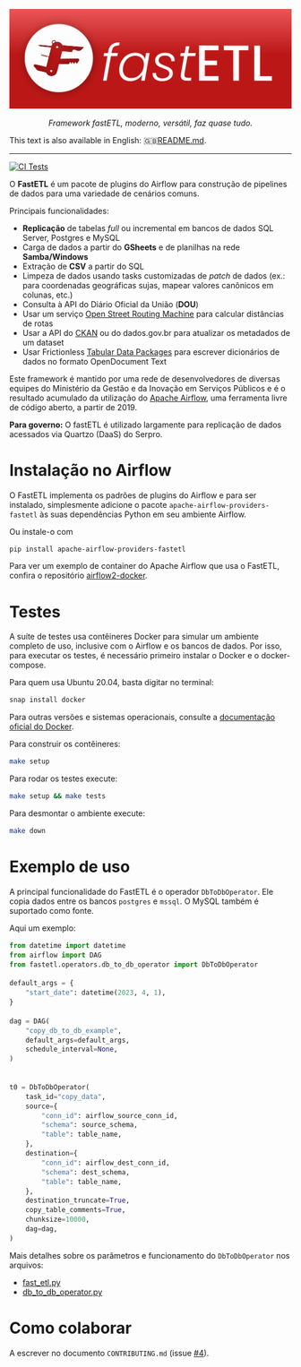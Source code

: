 ![Logotipo do FastETL. É um canivete tipo suiço com várias peças abertas](docs/images/logo.svg)

<p align="center">
    <em>Framework fastETL, moderno, versátil, faz quase tudo.</em>
</p>

This text is also available in English: 🇬🇧[README.md](README.md).

---

[![CI Tests](https://github.com/gestaogovbr/FastETL/actions/workflows/ci-tests.yml/badge.svg)](https://github.com/gestaogovbr/FastETL/actions/workflows/ci-tests.yml)

O **FastETL** é um pacote de plugins do Airflow para construção de pipelines de dados para uma variedade de cenários comuns.

Principais funcionalidades:
* **Replicação** de tabelas *full* ou incremental em bancos de dados SQL
  Server, Postgres e MySQL
* Carga de dados a partir do **GSheets** e de planilhas na rede **Samba/Windows**
* Extração de **CSV** a partir do SQL
* Limpeza de dados usando tasks customizadas de *patch* de dados (ex.:
  para coordenadas geográficas sujas, mapear valores canônicos em colunas,
  etc.)
* Consulta à API do Diário Oficial da União (**DOU**)
* Usar um serviço [Open Street Routing Machine](https://project-osrm.org/)
  para calcular distâncias de rotas
* Usar a API do [CKAN](https://docs.ckan.org/en/2.10/api/index.html) ou
  do dados.gov.br para atualizar os metadados de um dataset
* Usar Frictionless
  [Tabular Data Packages](https://specs.frictionlessdata.io/tabular-data-package/)
  para escrever dicionários de dados no formato OpenDocument Text

<!-- Contar a história da origem do FastETL -->
Este framework é mantido por uma rede de desenvolvedores de diversas
equipes do Ministério da Gestão e da Inovação em Serviços Públicos e é o
resultado acumulado da utilização do
[Apache Airflow](https://airflow.apache.org/), uma ferramenta livre de
código aberto, a partir de 2019.

**Para governo:** O fastETL é utilizado largamente para replicação de dados acessados via Quartzo (DaaS) do Serpro.

# Instalação no Airflow

O FastETL implementa os padrões de plugins do Airflow e para ser
instalado, simplesmente adicione o pacote
`apache-airflow-providers-fastetl` às suas dependências Python em seu
ambiente Airflow.

Ou instale-o com

```bash
pip install apache-airflow-providers-fastetl
```

Para ver um exemplo de container do Apache Airflow que usa o FastETL,
confira o repositório
[airflow2-docker](https://github.com/gestaogovbr/airflow2-docker).

# Testes

A suíte de testes usa contêineres Docker para simular um ambiente
completo de uso, inclusive com o Airflow e os bancos de dados. Por isso,
para executar os testes, é necessário primeiro instalar o Docker e o
docker-compose.

Para quem usa Ubuntu 20.04, basta digitar no terminal:

```bash
snap install docker
```

Para outras versões e sistemas operacionais, consulte a
[documentação oficial do Docker](https://docs.docker.com/get-docker/).


Para construir os contêineres:

```bash
make setup
```

Para rodar os testes execute:

```bash
make setup && make tests
```

Para desmontar o ambiente execute:

```bash
make down
```

# Exemplo de uso

A principal funcionalidade do FastETL é o operador
`DbToDbOperator`. Ele copia dados entre os bancos `postgres` e
`mssql`. O MySQL também é suportado como fonte.

Aqui um exemplo:

```python
from datetime import datetime
from airflow import DAG
from fastetl.operators.db_to_db_operator import DbToDbOperator

default_args = {
    "start_date": datetime(2023, 4, 1),
}

dag = DAG(
    "copy_db_to_db_example",
    default_args=default_args,
    schedule_interval=None,
)


t0 = DbToDbOperator(
    task_id="copy_data",
    source={
        "conn_id": airflow_source_conn_id,
        "schema": source_schema,
        "table": table_name,
    },
    destination={
        "conn_id": airflow_dest_conn_id,
        "schema": dest_schema,
        "table": table_name,
    },
    destination_truncate=True,
    copy_table_comments=True,
    chunksize=10000,
    dag=dag,
)
```

Mais detalhes sobre os parâmetros e funcionamento do `DbToDbOperator`
nos arquivos:

* [fast_etl.py](fastetl/custom_functions/fast_etl.py)
* [db_to_db_operator.py](fastetl/operators/db_to_db_operator.py)

# Como colaborar

A escrever no documento `CONTRIBUTING.md` (issue
[#4](/gestaogovbr/FastETL/issues/4)).
